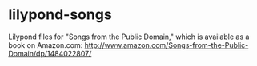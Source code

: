 lilypond-songs
==============

Lilypond files for "Songs from the Public Domain," which is available as a book on Amazon.com:
http://www.amazon.com/Songs-from-the-Public-Domain/dp/1484022807/